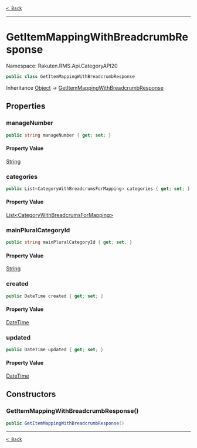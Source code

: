 [`< Back`](./)

---

# GetItemMappingWithBreadcrumbResponse

Namespace: Rakuten.RMS.Api.CategoryAPI20

```csharp
public class GetItemMappingWithBreadcrumbResponse
```

Inheritance [Object](https://docs.microsoft.com/en-us/dotnet/api/system.object) → [GetItemMappingWithBreadcrumbResponse](./rakuten.rms.api.categoryapi20.getitemmappingwithbreadcrumbresponse)

## Properties

### **manageNumber**

```csharp
public string manageNumber { get; set; }
```

#### Property Value

[String](https://docs.microsoft.com/en-us/dotnet/api/system.string)<br>

### **categories**

```csharp
public List<CategoryWithBreadcrumsForMapping> categories { get; set; }
```

#### Property Value

[List&lt;CategoryWithBreadcrumsForMapping&gt;](https://docs.microsoft.com/en-us/dotnet/api/system.collections.generic.list-1)<br>

### **mainPluralCategoryId**

```csharp
public string mainPluralCategoryId { get; set; }
```

#### Property Value

[String](https://docs.microsoft.com/en-us/dotnet/api/system.string)<br>

### **created**

```csharp
public DateTime created { get; set; }
```

#### Property Value

[DateTime](https://docs.microsoft.com/en-us/dotnet/api/system.datetime)<br>

### **updated**

```csharp
public DateTime updated { get; set; }
```

#### Property Value

[DateTime](https://docs.microsoft.com/en-us/dotnet/api/system.datetime)<br>

## Constructors

### **GetItemMappingWithBreadcrumbResponse()**

```csharp
public GetItemMappingWithBreadcrumbResponse()
```

---

[`< Back`](./)
